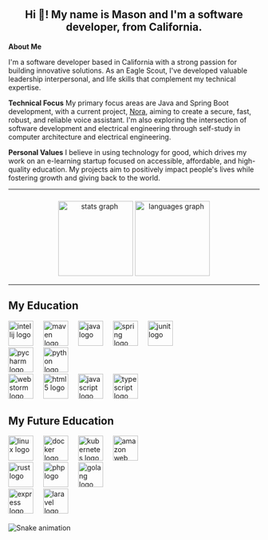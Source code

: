 <h2 align="center">Hi 👋! My name is Mason and I'm a software developer, from California.</h2>

**About Me**

I'm a software developer based in California with a strong passion for building innovative solutions. As an Eagle Scout, I've developed valuable leadership interpersonal, and life skills that complement my technical expertise.

**Technical Focus**
My primary focus areas are Java and Spring Boot development, with a current project, [Nora](https://github.com/NoraAssistant/Nora), aiming to create a secure, fast, robust, and reliable voice assistant. I'm also exploring the intersection of software development and electrical engineering through self-study in computer architecture and electrical engineering.

**Personal Values**
I believe in using technology for good, which drives my work on an e-learning startup focused on accessible, affordable, and high-quality education. My projects aim to positively impact people's lives while fostering growth and giving back to the world.

<hr>

###

<div align="center">
  <img src="https://github-readme-stats.vercel.app/api?username=Verdanix&show=merged_prs&show_icons=true&theme=material-palenight&custom_title=My%20Statistics&include_all_commits=true" height="150" alt="stats graph"  />
  <img src="https://github-readme-stats.vercel.app/api/top-langs?username=Verdanix&hide_title=false&layout=compact&langs_count=10&theme=material-palenight&hide=brainfuck&card_width=320" height="150" alt="languages graph"  />
</div>

<hr>

<div>
  <div> 
    <h2>My Education</h2>
    <div>
      <img src="https://cdn.jsdelivr.net/gh/devicons/devicon/icons/intellij/intellij-original.svg" height="50" alt="intellij logo"/>
      <img width="12" />
      <img src="https://cdn.jsdelivr.net/gh/devicons/devicon/icons/maven/maven-original.svg" height="50" alt="maven logo"/>
      <img width="12" />
      <img src="https://cdn.jsdelivr.net/gh/devicons/devicon/icons/java/java-original.svg" height="50" alt="java logo"/>
      <img width="12" />
      <img src="https://cdn.jsdelivr.net/gh/devicons/devicon/icons/spring/spring-original.svg" height="50" alt="spring logo"/>
      <img width="12" />
      <img src="https://cdn.jsdelivr.net/gh/devicons/devicon/icons/junit/junit-original.svg" height="50" alt="junit logo"/>
    </div>
    <div>
      <img src="https://cdn.jsdelivr.net/gh/devicons/devicon/icons/pycharm/pycharm-original.svg" height="50" alt="pycharm logo"/>
      <img width="12" />
      <img src="https://cdn.jsdelivr.net/gh/devicons/devicon/icons/python/python-original.svg" height="50" alt="python logo"/>
    </div>
    <div>
      <img src="https://cdn.jsdelivr.net/gh/devicons/devicon/icons/webstorm/webstorm-original.svg" height="50" alt="webstorm logo"/>
      <img width="12" />
      <img src="https://cdn.jsdelivr.net/gh/devicons/devicon/icons/html5/html5-original.svg" height="50" alt="html5 logo"/>
      <img width="12" />
      <img src="https://cdn.jsdelivr.net/gh/devicons/devicon/icons/javascript/javascript-original.svg" height="50" alt="javascript logo"/>
      <img width="12" />
      <img src="https://cdn.jsdelivr.net/gh/devicons/devicon/icons/typescript/typescript-original.svg" height="50" alt="typescript logo"/>
    </div>
  </div>

###

  <div> 
    <h2>My Future Education</h2>
    <div>
      <img src="https://cdn.jsdelivr.net/gh/devicons/devicon/icons/linux/linux-original.svg" height="50" alt="linux logo"/>
      <img width="12" />
      <img src="https://cdn.jsdelivr.net/gh/devicons/devicon/icons/docker/docker-original.svg" height="50" alt="docker logo"/>
      <img width="12" />
      <img src="https://cdn.jsdelivr.net/gh/devicons/devicon/icons/kubernetes/kubernetes-original.svg" height="50" alt="kubernetes logo"/>
      <img width="12"/>
      <img src="https://cdn.jsdelivr.net/gh/devicons/devicon/icons/amazonwebservices/amazonwebservices-original-wordmark.svg" height="50" alt="amazon web services logo"/>
    </div>
    <div>
      <img src="https://cdn.jsdelivr.net/gh/devicons/devicon/icons/rust/rust-original.svg" height="50" alt="rust logo"/>
      <img width="12" />
      <img src="https://cdn.jsdelivr.net/gh/devicons/devicon/icons/php/php-original.svg" height="50" alt="php logo"/>
      <img width="12" />
      <img src="https://cdn.jsdelivr.net/gh/devicons/devicon/icons/go/go-original.svg" height="50" alt="golang logo"/>
    </div>
    <div>
      <img src="https://cdn.jsdelivr.net/gh/devicons/devicon/icons/express/express-original.svg" height="50" alt="express logo"/>
      <img width="12" />
      <img src="https://cdn.jsdelivr.net/gh/devicons/devicon/icons/laravel/laravel-original.svg" height="50" alt="laravel logo"/>
    </div>
  </div>
</div>

<br clear="both">

<img src="https://raw.githubusercontent.com/Verdanix/Verdanix/output/snake.svg" alt="Snake animation" />

###
